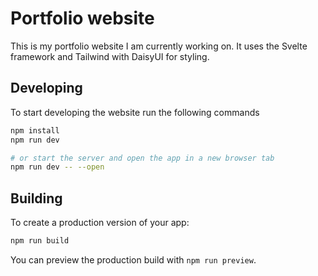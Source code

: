# Portfolio website

This is my portfolio website I am currently working on. It uses the Svelte framework and Tailwind with DaisyUI for styling.

## Developing
To start developing the website run the following commands
```bash
npm install
npm run dev

# or start the server and open the app in a new browser tab
npm run dev -- --open
```

## Building

To create a production version of your app:

```bash
npm run build
```

You can preview the production build with `npm run preview`.